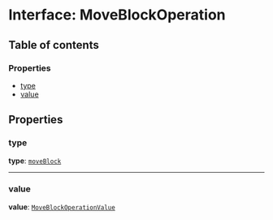 # Interface: MoveBlockOperation

## Table of contents

### Properties

* [type](/en/auto-docs/fixed-layout-editor/interfaces/MoveBlockOperation.md#type)
* [value](/en/auto-docs/fixed-layout-editor/interfaces/MoveBlockOperation.md#value)

## Properties

### type

**type**: [`moveBlock`](/en/auto-docs/fixed-layout-editor/enums/OperationType.md#moveblock)

***

### value

**value**: [`MoveBlockOperationValue`](/en/auto-docs/fixed-layout-editor/types/MoveBlockOperationValue.md)
